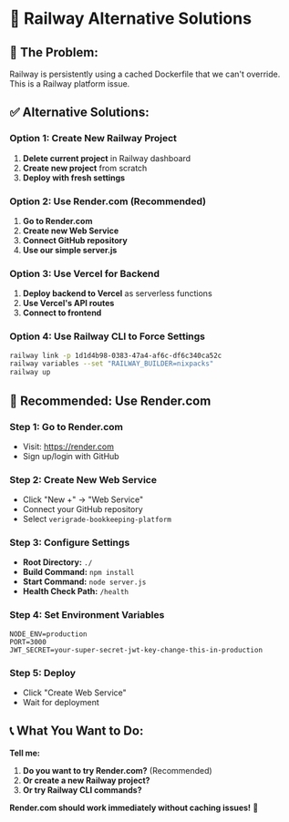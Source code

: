 # 🚀 Railway Alternative Solutions

## 🚨 **The Problem:**
Railway is persistently using a cached Dockerfile that we can't override. This is a Railway platform issue.

## ✅ **Alternative Solutions:**

### **Option 1: Create New Railway Project**
1. **Delete current project** in Railway dashboard
2. **Create new project** from scratch
3. **Deploy with fresh settings**

### **Option 2: Use Render.com (Recommended)**
1. **Go to Render.com**
2. **Create new Web Service**
3. **Connect GitHub repository**
4. **Use our simple server.js**

### **Option 3: Use Vercel for Backend**
1. **Deploy backend to Vercel** as serverless functions
2. **Use Vercel's API routes**
3. **Connect to frontend**

### **Option 4: Use Railway CLI to Force Settings**
```bash
railway link -p 1d1d4b98-0383-47a4-af6c-df6c340ca52c
railway variables --set "RAILWAY_BUILDER=nixpacks"
railway up
```

## 🎯 **Recommended: Use Render.com**

### **Step 1: Go to Render.com**
- Visit: https://render.com
- Sign up/login with GitHub

### **Step 2: Create New Web Service**
- Click "New +" → "Web Service"
- Connect your GitHub repository
- Select `verigrade-bookkeeping-platform`

### **Step 3: Configure Settings**
- **Root Directory:** `./`
- **Build Command:** `npm install`
- **Start Command:** `node server.js`
- **Health Check Path:** `/health`

### **Step 4: Set Environment Variables**
```
NODE_ENV=production
PORT=3000
JWT_SECRET=your-super-secret-jwt-key-change-this-in-production
```

### **Step 5: Deploy**
- Click "Create Web Service"
- Wait for deployment

## 📞 **What You Want to Do:**

**Tell me:**
1. **Do you want to try Render.com?** (Recommended)
2. **Or create a new Railway project?**
3. **Or try Railway CLI commands?**

**Render.com should work immediately without caching issues!** 🚀
